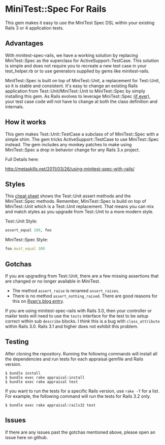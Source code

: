 # MiniTest::Spec For Rails

This gem makes it easy to use the MiniTest Spec DSL within your existing Rails 3 or 4 application tests.


## Advantages

With minitest-spec-rails, we have a working solution by replacing MiniTest::Spec as the superclass for ActiveSupport::TestCase. This solution is simple and does not require you to recreate a new test case in your test_helper.rb or to use generators supplied by gems like minitest-rails.

MinitTest::Spec is built on top of MiniTest::Unit, a replacement for Test::Unit, so it is stable and consistent. It's easy to change an existing Rails application from Test::Unit/MiniTest::Unit to MiniTest::Spec by simply installing this gem. As Rails evolves to leverage MiniTest::Spec [(if ever)](http://github.com/rails/rails/commit/b22c527e65a41da59dbfcb078968069c6fae5086), your test case code will not have to change at both the class definition and internals.


## How it works

This gem makes Test::Unit::TestCase a subclass of of MiniTest::Spec with a simple shim. The gem tricks ActiveSupport::TestCase to use MiniTest::Spec instead. The gem includes any monkey patches to make using MiniTest::Spec a drop in behavior change for any Rails 3.x project.

Full Details here:

http://metaskills.net/2011/03/26/using-minitest-spec-with-rails/

## Styles

This <a href="http://cheat.errtheblog.com/s/minitest/1">cheat sheet</a> shows the Test::Unit assert methods and the MiniTest::Spec methods. Remember, MiniTest::Spec is build on top of MiniTest::Unit which is a Test::Unit replacement. That means you can mix and match styles as you upgrade from Test::Unit to a more modern style.

Test::Unit Style:

```ruby
assert_equal 100, foo
```

MiniTest::Spec Style:

```ruby
foo.must_equal 100
```

## Gotchas

If you are upgrading from Test::Unit, there are a few missing assertions that are changed or no longer available in MiniTest.

* The method `assert_raise` is renamed `assert_raises`.
* There is no method `assert_nothing_raised`. There are good reasons for this on [Ryan's blog entry](http://blog.zenspider.com/blog/2012/01/assert_nothing_tested.html).

If you are using minitest-spec-rails with Rails 3.0, then your controller or mailer tests will need to use the `tests` interface for the test to be setup correct within sub `describe` blocks. I think this is a bug with `class_attribute` within Rails 3.0. Rails 3.1 and higher does not exhibit this problem.


## Testing

After cloning the repository. Running the following commands will install all the dependencies and run tests for each appraisal gemfile and Rails version.

```shell
$ bundle install
$ bundle exec rake appraisal:install
$ bundle exec rake appraisal test
```

If you want to run the tests for a specific Rails version, use `rake -T` for a list. For example, the following command will run the tests for Rails 3.2 only.

```shell
$ bundle exec rake appraisal:rails32 test
```


## Issues

If there are any issues past the gotchas mentioned above, please open an issue here on github.


